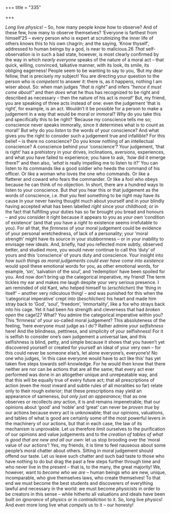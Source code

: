 +++
title = "335"

+++

*Long live physics\!* – So, how many people know how to observe? And of these few, how many to observe themselves? ‘Everyone is farthest from himself’25 – every person who is expert at scrutinizing the inner life of others knows this to his own chagrin; and the saying, ‘Know thyself’, addressed to human beings by a god, is near to malicious.26 *That* self-observation is in such a bad state, however, is most clearly confirmed by the way in which *nearly everyone* speaks of the nature of a moral act – that quick, willing, convinced, talkative manner, with its look, its smile, its obliging eagerness\! People seem to be wanting to say to you, ‘But my dear fellow, that is precisely *my* subject\! You are directing your question to the person who is *competent* to answer it: there is, as it happens, nothing I am wiser about. So: when man judges *"that is right"* and infers *"hence it must come about\!"* and then *does* what he thus has recognized to be right and described as necessary – then the nature of his act is *moral*\!’ But, my friend, you are speaking of three acts instead of one: even the judgement ‘that is right’, for example, is an act. Wouldn’t it be possible for a person to make a judgement in a way that would be moral or immoral? *Why* do you take this and specifically this to be right? ‘Because my conscience tells me so; conscience never speaks immorally, since it determines what is to count as moral\!’ But why do you *listen* to the words of your conscience? And what gives you the right to consider such a judgement true and infallible? For this belief – is there no conscience? Do you know nothing of an intellectual conscience? A conscience behind your ‘conscience’? Your judgement, ‘that is right’ has a prehistory in your drives, inclinations, aversions, experiences, and what you have failed to experience; you have to ask, *‘how* did it emerge there?’ and then also, *‘what* is really impelling me to listen to it?’ You can listen to its commands like a good soldier who heeds the command of his officer. Or like a woman who loves the one who commands. Or like a flatterer and coward who fears the commander. Or like a fool who obeys because he can think of no objection. In short, there are a hundred ways to listen to your conscience. But *that* you hear this or that judgement as the words of conscience, i.e. *that* you feel something to be right may have its cause in your never having thought much about yourself and in your blindly having accepted what has been labelled *right* since your childhood; or in the fact that fulfilling your duties has so far brought you bread and honours – and you consider it right because it appears to you as *your own* ‘condition of existence’ \(and that you have a *right* to existence seems irrefutable to you\). For all that, the *firmness* of your moral judgement could be evidence of your personal wretchedness, of lack of a personality; your ‘moral strength’ might have its source in your stubbornness – or in your inability to envisage new ideals. And, briefly, had you reflected more subtly, observed better, and studied more, you would never continue to call this ‘duty’ of yours and this ‘conscience’ of yours duty and conscience. Your insight into *how such things as moral judgements could ever have come into existence* would spoil these emotional words for you, as other emotional words, for example, ‘sin’, ‘salvation of the soul’, and ‘redemption’ have been spoiled for you. And now don’t bring up the categorical imperative, my friend\! The term tickles my ear and makes me laugh despite your very serious presence. I am reminded of old Kant, who helped himself to \(*erschlichen*\) the ‘thing in itself’ – another very ridiculous thing\! – and was punished for this when the ‘categorical imperative’ crept into \(*beschlichen*\) his heart and made him stray back to ‘God’, ‘soul’, ‘freedom’, ‘immortality’, like a fox who strays back into his cage. Yet it had been *his* strength and cleverness that had *broken open* the cage\!27 What? You admire the categorical imperative within you? This ‘firmness’ of your so-called moral judgement? This absoluteness of the feeling, ‘here everyone must judge as I do’? Rather admire your *selfishness* here\! And the blindness, pettiness, and simplicity of your selfishness\! For it is selfish to consider one’s own judgement a universal law, and this selfishness is blind, petty, and simple because it shows that you haven’t yet discovered yourself or created for yourself an ideal of your very own – for this could never be someone else’s, let alone everyone’s, everyone’s\! No one who judges, ‘in this case everyone would have to act like this’ has yet taken five steps towards self-knowledge. For he would then know that there neither are nor can be actions that are all the same; that every act ever performed was done in an altogether unique and unrepeatable way, and that this will be equally true of every future act; that all prescriptions of action \(even the most inward and subtle rules of all moralities so far\) relate only to their rough exterior; that these prescriptions may yield an appearance of sameness, *but only just an appearance;* that as one observes or recollects *any* action, it is and remains impenetrable; that our opinions about ‘good’ and ‘noble’ and ‘great’ can never be *proven true* by our actions because every act is unknowable; that our opinions, valuations, and tables of what is good are certainly some of the most powerful levers in the machinery of our actions, but that in each case, the law of its mechanism is unprovable. Let us therefore *limit* ourselves to the purification of our opinions and value judgements and to the *creation of tables of what is good that are new and all our own:* let us stop brooding over the ‘moral value of our actions’\! Yes, my friends, it is time to feel nauseous about some people’s moral chatter about others. Sitting in moral judgement should offend our taste. Let us leave such chatter and such bad taste to those who have nothing to do but drag the past a few steps further through time and who never live in the present – that is, to the many, the great majority\! We, however, want to *become who we are* – human beings who are new, unique, incomparable, who give themselves laws, who create themselves\! To that end we must become the best students and discoverers of everything lawful and necessary in the world: we must become *physicists* in order to be creators in this sense – while hitherto all valuations and ideals have been built on *ignorance* of physics or in *contradiction* to it. So, long live physics\! And even more long live what *compels* us to it – our honesty\!


